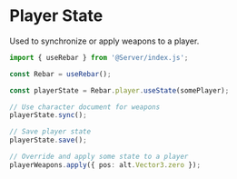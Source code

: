 # Player State

Used to synchronize or apply weapons to a player.

```ts
import { useRebar } from '@Server/index.js';

const Rebar = useRebar();

const playerState = Rebar.player.useState(somePlayer);

// Use character document for weapons
playerState.sync();

// Save player state
playerState.save();

// Override and apply some state to a player
playerWeapons.apply({ pos: alt.Vector3.zero });
```

